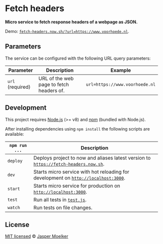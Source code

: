 # Fetch headers

**Micro service to fetch response headers of a webpage as JSON.**

Demo: [`fetch-headers.now.sh/?url=https://www.voorhoede.nl`](https://fetch-headers.now.sh/?url=https://www.voorhoede.nl).


## Parameters

The service can be configured with the following URL query parameters:

Parameter | Description | Example
--- | --- | ---
`url` (required) | URL of the web page to fetch headers of. | `url=https://www.voorhoede.nl`


## Development

This project requires [Node.js](http://nodejs.org/) (>= v8) and [npm](https://npmjs.org/) (bundled with Node.js).

After installing dependencies using `npm install` the following scripts are available:

`npm run ...` | Description
---|---
`deploy` | Deploys project to now and aliases latest version to [`https://fetch-headers.now.sh`](https://fetch-headers.now.sh).
`dev` | Starts micro service with hot reloading for development on [`http://localhost:3000`](http://localhost:3000).
`start` | Starts micro service for production on [`http://localhost:3000`](http://localhost:3000).
`test` | Run all tests in [`test.js`](test.js).
`watch` | Run tests on file changes.


## License

[MIT licensed](license) © [Jasper Moelker](https://twitter.com/jbmoelker)
